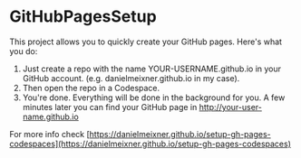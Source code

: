 # GitHubPagesSetup

This project allows you to quickly create your GitHub pages. Here's what you do:
1. Just create a repo with the name YOUR-USERNAME.github.io in your GitHub account. (e.g. danielmeixner.github.io in my case).
2. Then open the repo in a Codespace.
3. You're done. Everything will be done in the background for you. A few minutes later you can find your GitHub page in http://your-user-name.github.io

For more info check [https://danielmeixner.github.io/setup-gh-pages-codespaces](https://danielmeixner.github.io/setup-gh-pages-codespaces)

